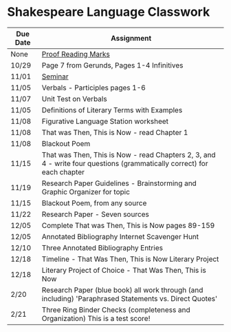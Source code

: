 # Shakespeare Language Classwork

| Due Date | Assignment |
|----------|------------|
|None | [Proof Reading Marks](lang/ProofreadingMarks.pdf) |
|10/29|Page 7 from Gerunds, Pages 1-4 Infinitives|  
|11/01| [Seminar](lang/seminarhalloween.pdf)|  
|11/05| Verbals - Participles pages 1-6 |
|11/07| Unit Test on Verbals |
|11/05| Definitions of Literary Terms with Examples|
|11/08| Figurative Language Station worksheet|
|11/08| That was Then, This is Now - read Chapter 1 | 
|11/08| Blackout Poem|
|11/15| That was Then, This is Now - read Chapters 2, 3, and 4 - write four questions (grammatically correct) for each chapter|
|11/19| Research Paper Guidelines - Brainstorming and Graphic Organizer for topic|
|11/15| Blackout Poem, from any source|
|11/22| Research Paper - Seven sources|
|12/05| Complete That was Then, This is Now pages 89-159 |
|12/05| Annotated Bibliography Internet Scavenger Hunt|
|12/10| Three Annotated Bibliography Entries|
|12/18| Timeline - That Was Then, This is Now Literary Project|
|12/18| Literary Project of Choice - That Was Then, This is Now|
|2/20| Research Paper (blue book) all work through (and including) 'Paraphrased Statements vs. Direct Quotes'|
|2/21| Three Ring Binder Checks (completeness and Organization) This is a test score!|
